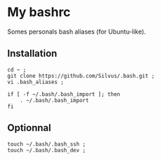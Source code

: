 My bashrc
====

Somes personals bash aliases (for Ubuntu-like).

Installation
------------

```shell
cd ~ ;
git clone https://github.com/Silvus/.bash.git ;
vi .bash_aliases ;
```

```shell
if [ -f ~/.bash/.bash_import ]; then
	. ~/.bash/.bash_import
fi
```

Optionnal
---------

```shell
touch ~/.bash/.bash_ssh ;
touch ~/.bash/.bash_dev ;
```